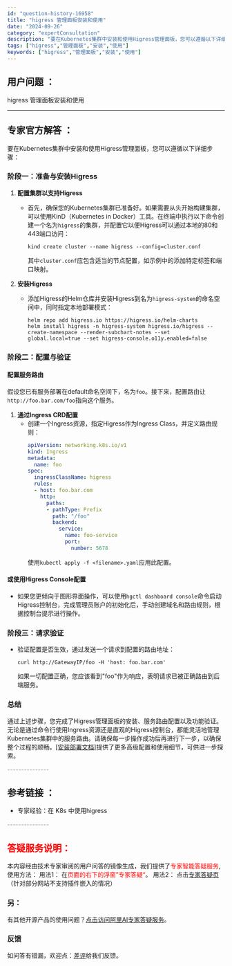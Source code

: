 ```yaml
---
id: "question-history-16958"
title: "higress 管理面板安装和使用"
date: "2024-09-26"
category: "expertConsultation"
description: "要在Kubernetes集群中安装和使用Higress管理面板，您可以遵循以下详细步骤：### **阶段一：准备与安装Higress**1. **配置集群以支持Higress**   - 首先，确保您的Kubernetes集群已准备好。如果需要从头开始构建集群，可以使用KinD（Kubernetes"
tags: ["higress","管理面板","安装","使用"]
keywords: ["higress","管理面板","安装","使用"]
---
```


## 用户问题 ： 
 higress 管理面板安装和使用  

---------------
## 专家官方解答 ：

要在Kubernetes集群中安装和使用Higress管理面板，您可以遵循以下详细步骤：

### **阶段一：准备与安装Higress**

1. **配置集群以支持Higress**
   - 首先，确保您的Kubernetes集群已准备好。如果需要从头开始构建集群，可以使用KinD（Kubernetes in Docker）工具。在终端中执行以下命令创建一个名为`higress`的集群，并配置它以便Higress可以通过本地的80和443端口访问：
     ```shell
     kind create cluster --name higress --config=cluster.conf
     ```
     其中`cluster.conf`应包含适当的节点配置，如示例中的添加特定标签和端口映射。

2. **安装Higress**
   - 添加Higress的Helm仓库并安装Higress到名为`higress-system`的命名空间中，同时指定本地部署模式：
     ```shell
     helm repo add higress.io https://higress.io/helm-charts
     helm install higress -n higress-system higress.io/higress --create-namespace --render-subchart-notes --set global.local=true --set higress-console.o11y.enabled=false
     ```

### **阶段二：配置与验证**

#### **配置服务路由**

假设您已有服务部署在default命名空间下，名为`foo`。接下来，配置路由让`http://foo.bar.com/foo`指向这个服务。

1. **通过Ingress CRD配置**
   - 创建一个Ingress资源，指定Higress作为Ingress Class，并定义路由规则：
     ```yaml
     apiVersion: networking.k8s.io/v1
     kind: Ingress
     metadata:
       name: foo
     spec:
       ingressClassName: higress
       rules:
       - host: foo.bar.com
         http:
           paths:
           - pathType: Prefix
             path: "/foo"
             backend:
               service:
                 name: foo-service
                 port:
                   number: 5678
     ```
     使用`kubectl apply -f <filename>.yaml`应用此配置。

#### **或使用Higress Console配置**

- 如果您更倾向于图形界面操作，可以使用`hgctl dashboard console`命令启动Higress控制台，完成管理员账户的初始化后，手动创建域名和路由规则，根据控制台提示进行操作。

### **阶段三：请求验证**

- 验证配置是否生效，通过发送一个请求到配置的路由地址：
  ```shell
  curl http://GatewayIP/foo -H 'host: foo.bar.com'
  ```
  如果一切配置正确，您应该看到"foo"作为响应，表明请求已被正确路由到后端服务。

### **总结**

通过上述步骤，您完成了Higress管理面板的安装、服务路由配置以及功能验证。无论是通过命令行使用Ingress资源还是直观的Higress控制台，都能灵活地管理Kubernetes集群中的服务路由。请确保每一步操作成功后再进行下一步，以确保整个过程的顺畅。[[安装部署文档]](https://higress.io/docs/latest/ops/deploy-by-helm/)提供了更多高级配置和使用细节，可供进一步探索。


<font color="#949494">---------------</font> 


## 参考链接 ：

* 专家经验：在 K8s 中使用higress 


 <font color="#949494">---------------</font> 
 


## <font color="#FF0000">答疑服务说明：</font> 

本内容经由技术专家审阅的用户问答的镜像生成，我们提供了<font color="#FF0000">专家智能答疑服务</font>,使用方法：
用法1： 在<font color="#FF0000">页面的右下的浮窗”专家答疑“</font>。
用法2： 点击[专家答疑页](https://answer.opensource.alibaba.com/docs/intro)（针对部分网站不支持插件嵌入的情况）
### 另：


有其他开源产品的使用问题？[点击访问阿里AI专家答疑服务](https://answer.opensource.alibaba.com/docs/intro)。
### 反馈
如问答有错漏，欢迎点：[差评](https://ai.nacos.io/user/feedbackByEnhancerGradePOJOID?enhancerGradePOJOId=16963)给我们反馈。

